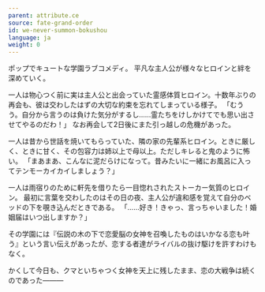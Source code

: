 ```yaml
---
parent: attribute.ce
source: fate-grand-order
id: we-never-summon-bokushou
language: ja
weight: 0
---
```


ポップでキュートな学園ラブコメディ。
平凡な主人公が様々なヒロインと絆を深めていく。

一人は物心つく前に実は主人公と出会っていた霊感体質ヒロイン。十数年ぶりの再会も、彼は交わしたはずの大切な約束を忘れてしまっている様子。
「むうう。自分から言うのは負けた気分がするし……霊たちをけしかけてでも思い出させてやるのだわ！」
なお再会して2日後にまた引っ越しの危機があった。

一人は昔から世話を焼いてもらっていた、隣の家の先輩系ヒロイン。ときに厳しく、ときに甘く、その包容力は姉以上で母以上。ただしキレると鬼のように怖い。
「まあまあ、こんなに泥だらけになって。昔みたいに一緒にお風呂に入ってテンモーカイカイしましょう？」

一人は雨宿りのために軒先を借りたら一目惚れされたストーカー気質のヒロイン。
最初に言葉を交わしたのはその日の夜、主人公が違和感を覚えて自分のベッドの下を覗き込んだときである。
「……好き！きゃっ、言っちゃいました！婚姻届はいつ出しますか？」

その学園には『伝説の木の下で恋愛脳の女神を召喚したものはいかなる恋も叶う』という言い伝えがあったが、恋する者達がライバルの抜け駆けを許すわけもなく。

かくして今日も、クマといちゃつく女神を天上に残したまま、恋の大戦争は続くのであった―――
